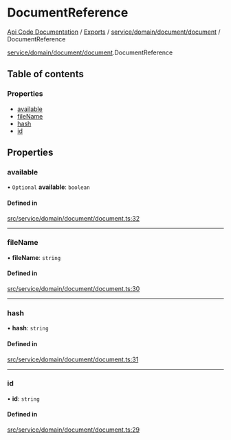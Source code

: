 # DocumentReference
 
[Api Code Documentation](../README.md) / [Exports](../modules.md) / [service/domain/document/document](../modules/service_domain_document_document.md) / DocumentReference

[service/domain/document/document](../modules/service_domain_document_document.md).DocumentReference

## Table of contents

### Properties

- [available](service_domain_document_document.DocumentReference.md#available)
- [fileName](service_domain_document_document.DocumentReference.md#filename)
- [hash](service_domain_document_document.DocumentReference.md#hash)
- [id](service_domain_document_document.DocumentReference.md#id)

## Properties

### available

• `Optional` **available**: `boolean`

#### Defined in

[src/service/domain/document/document.ts:32](https://github.com/openkfw/TruBudget/blob/648f2bb/api/src/service/domain/document/document.ts#L32)

___

### fileName

• **fileName**: `string`

#### Defined in

[src/service/domain/document/document.ts:30](https://github.com/openkfw/TruBudget/blob/648f2bb/api/src/service/domain/document/document.ts#L30)

___

### hash

• **hash**: `string`

#### Defined in

[src/service/domain/document/document.ts:31](https://github.com/openkfw/TruBudget/blob/648f2bb/api/src/service/domain/document/document.ts#L31)

___

### id

• **id**: `string`

#### Defined in

[src/service/domain/document/document.ts:29](https://github.com/openkfw/TruBudget/blob/648f2bb/api/src/service/domain/document/document.ts#L29)
